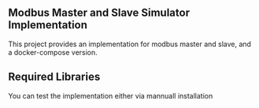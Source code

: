 ## Modbus Master and Slave Simulator Implementation
This project provides an implementation for modbus master and slave, and a docker-compose version.

## Required Libraries

You can test the implementation either via mannuall installation
